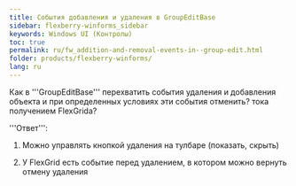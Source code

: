 ```yaml
---
title: События добавления и удаления в GroupEditBase 
sidebar: flexberry-winforms_sidebar
keywords: Windows UI (Контролы)
toc: true
permalink: ru/fw_addition-and-removal-events-in--group-edit.html
folder: products/flexberry-winforms/
lang: ru
---
```


Как в '''GroupEditBase''' перехватить события удаления и добавления объекта и при определенных условиях эти события отменить? тока получением FlexGrida?

'''Ответ''':

1) Можно управлять кнопкой удаления на тулбаре (показать, скрыть)

2) У FlexGrid есть событие перед удалением, в котором можно вернуть отмену удаления
